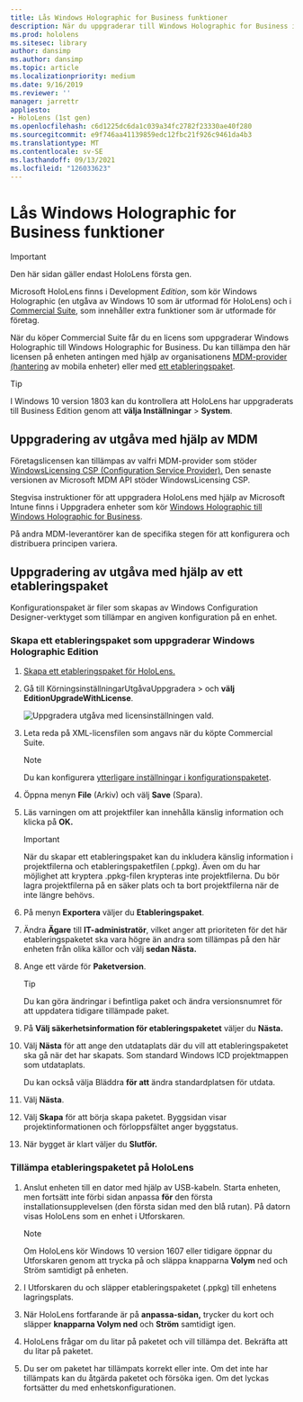 ```yaml
---
title: Lås Windows Holographic for Business funktioner
description: När du uppgraderar till Windows Holographic for Business innehåller HoloLens extra funktioner som är utformade för företag.
ms.prod: hololens
ms.sitesec: library
author: dansimp
ms.author: dansimp
ms.topic: article
ms.localizationpriority: medium
ms.date: 9/16/2019
ms.reviewer: ''
manager: jarrettr
appliesto:
- HoloLens (1st gen)
ms.openlocfilehash: c6d1225dc6da1c039a34fc2782f23330ae40f280
ms.sourcegitcommit: e9f746aa41139859edc12fbc21f926c9461da4b3
ms.translationtype: MT
ms.contentlocale: sv-SE
ms.lasthandoff: 09/13/2021
ms.locfileid: "126033623"
---
```

# <a name="unlock-windows-holographic-for-business-features"></a>Lås Windows Holographic for Business funktioner

> [!IMPORTANT]
> Den här sidan gäller endast HoloLens första gen.

Microsoft HoloLens finns i Development *Edition*, som kör Windows Holographic (en utgåva av Windows 10 som är utformad för HoloLens) och i [Commercial Suite](hololens-commercial-features.md), som innehåller extra funktioner som är utformade för företag.

När du köper Commercial Suite får du en licens som uppgraderar Windows Holographic till Windows Holographic for Business. Du kan tillämpa den här licensen på enheten antingen med hjälp av organisationens [MDM-provider (hantering](#edition-upgrade-by-using-mdm) av mobila enheter) eller med [ett etableringspaket](#edition-upgrade-by-using-a-provisioning-package).

> [!TIP]
> I Windows 10 version 1803 kan du kontrollera att HoloLens har uppgraderats till Business Edition genom att **välja Inställningar**  >  **System**.

## <a name="edition-upgrade-by-using-mdm"></a>Uppgradering av utgåva med hjälp av MDM

Företagslicensen kan tillämpas av valfri MDM-provider som stöder [WindowsLicensing CSP (Configuration Service Provider).](https://msdn.microsoft.com/library/windows/hardware/dn904983.aspx) Den senaste versionen av Microsoft MDM API stöder WindowsLicensing CSP.

Stegvisa instruktioner för att uppgradera HoloLens med hjälp av Microsoft Intune finns i Uppgradera enheter som kör [Windows Holographic till Windows Holographic for Business](/intune/holographic-upgrade).

 På andra MDM-leverantörer kan de specifika stegen för att konfigurera och distribuera principen variera.

## <a name="edition-upgrade-by-using-a-provisioning-package"></a>Uppgradering av utgåva med hjälp av ett etableringspaket

Konfigurationspaket är filer som skapas av Windows Configuration Designer-verktyget som tillämpar en angiven konfiguration på en enhet.

### <a name="create-a-provisioning-package-that-upgrades-the-windows-holographic-edition"></a>Skapa ett etableringspaket som uppgraderar Windows Holographic Edition

1. [Skapa ett etableringspaket för HoloLens.](hololens-provisioning.md)
1. Gå till KörningsinställningarUtgåvaUppgradera   >  och **välj EditionUpgradeWithLicense**.

    ![Uppgradera utgåva med licensinställningen vald.](images/icd1.png)

1. Leta reda på XML-licensfilen som angavs när du köpte Commercial Suite.

    > [!NOTE]
    > Du kan konfigurera [ytterligare inställningar i konfigurationspaketet](hololens-provisioning.md).

1. Öppna menyn **File** (Arkiv) och välj **Save** (Spara). 

1. Läs varningen om att projektfiler kan innehålla känslig information och klicka på **OK.**

    > [!IMPORTANT]
    > När du skapar ett etableringspaket kan du inkludera känslig information i projektfilerna och etableringspaketfilen (.ppkg). Även om du har möjlighet att kryptera .ppkg-filen krypteras inte projektfilerna. Du bör lagra projektfilerna på en säker plats och ta bort projektfilerna när de inte längre behövs.

1. På menyn **Exportera** väljer du **Etableringspaket**.

1. Ändra **Ägare** till **IT-administratör**, vilket anger att prioriteten för det här etableringspaketet ska vara högre än andra som tillämpas på den här enheten från olika källor och välj **sedan Nästa.**

1. Ange ett värde för **Paketversion**.

    > [!TIP]
    > Du kan göra ändringar i befintliga paket och ändra versionsnumret för att uppdatera tidigare tillämpade paket.

1. På **Välj säkerhetsinformation för etableringspaketet** väljer du **Nästa.**

1. Välj **Nästa** för att ange den utdataplats där du vill att etableringspaketet ska gå när det har skapats. Som standard Windows ICD projektmappen som utdataplats.

    Du kan också välja Bläddra **för att** ändra standardplatsen för utdata.

1. Välj **Nästa**.

1. Välj **Skapa** för att börja skapa paketet. Byggsidan visar projektinformationen och förloppsfältet anger byggstatus.

1. När bygget är klart väljer du **Slutför.**

### <a name="apply-the-provisioning-package-to-hololens"></a>Tillämpa etableringspaketet på HoloLens

1. Anslut enheten till en dator med hjälp av USB-kabeln. Starta enheten, men fortsätt inte förbi sidan anpassa **för** den första installationsupplevelsen (den första sidan med den blå rutan). På datorn visas HoloLens som en enhet i Utforskaren.

    > [!NOTE]
    > Om HoloLens kör Windows 10 version 1607 eller tidigare öppnar du Utforskaren genom att trycka på och  släppa knapparna **Volym** ned och Ström samtidigt på enheten.

1. I Utforskaren du och släpper etableringspaketet (.ppkg) till enhetens lagringsplats.

1. När HoloLens fortfarande är på **anpassa-sidan,** trycker du kort och släpper **knapparna Volym ned** och **Ström** samtidigt igen.

1. HoloLens frågar om du litar på paketet och vill tillämpa det. Bekräfta att du litar på paketet.

1. Du ser om paketet har tillämpats korrekt eller inte. Om det inte har tillämpats kan du åtgärda paketet och försöka igen. Om det lyckas fortsätter du med enhetskonfigurationen.
